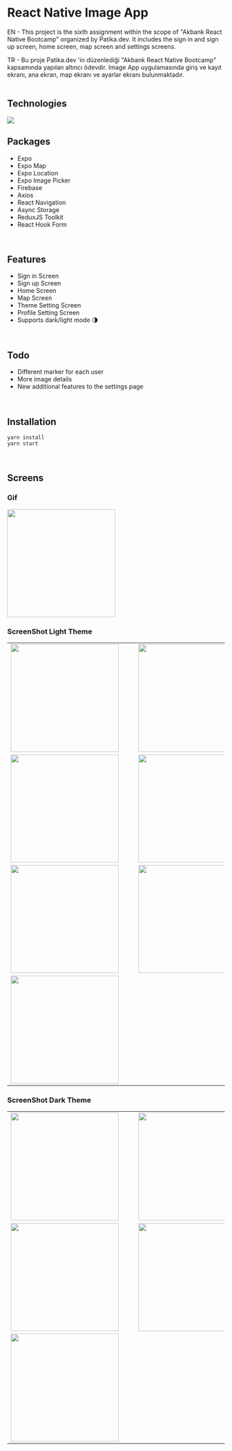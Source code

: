 # React Native Image App

EN - This project is the sixth assignment within the scope of "Akbank React Native Bootcamp" organized by Patika.dev. It includes the sign in and sign up screen, home screen, map screen and settings screens.

TR - Bu proje Patika.dev 'in düzenlediği "Akbank React Native Bootcamp" kapsamında yapılan altıncı ödevdir. Image App uygulamasında giriş ve kayıt ekranı, ana ekran, map ekranı ve ayarlar ekranı bulunmaktadır.
<br/><br/>

## Technologies

<img src="https://img.shields.io/badge/React_Native-20232A?style=for-the-badge&logo=react&logoColor=61DAFB">

<br/>

## Packages

- Expo
- Expo Map
- Expo Location
- Expo Image Picker
- Firebase
- Axios
- React Navigation
- Async Storage
- ReduxJS Toolkit
- React Hook Form

<br/>

## Features

- Sign in Screen
- Sign up Screen
- Home Screen
- Map Screen
- Theme Setting Screen
- Profile Setting Screen
- Supports dark/light mode 🌗

<br/>

## Todo

- Different marker for each user
- More image details
- New additional features to the settings page

<br/>

## Installation

```
yarn install
yarn start
```

<br/>

## Screens

### Gif

<img src="src/assets/appScreen.gif" width="250" />

### ScreenShot Light Theme

<table>
    <tbody>
        <tr>
            <td><img src="src/assets/signin.png" width="250" style="margin-right:30px;"/></td>
            <td><img src="src/assets/signup.png" width="250" style="margin-right:30px;"/></td>
        </tr>
        <tr>
            <td><img src="src/assets/home.png" width="250" style="margin-right:30px;"/></td>
            <td><img src="src/assets/map.png" width="250" style="margin-right:30px;"/></td>
        </tr>
        <tr>
            <td><img src="src/assets/setting.png" width="250" style="margin-right:30px;"/></td>
            <td><img src="src/assets/profilesetting.png" width="250" style="margin-right:30px;"/></td>
        </tr>
        <tr>
            <td><img src="src/assets/themesetting.png" width="250" style="margin-right:30px;"/></td>
            <td>&nbsp;</td>
        </tr>
    </tbody>
</table>

### ScreenShot Dark Theme

<table>
    <tbody>
        <tr>
            <td><img src="src/assets/homedark.png" width="250" style="margin-right:30px;"/></td>
            <td><img src="src/assets/mapdark.png" width="250" style="margin-right:30px;"/></td>
        </tr>
        <tr>
            <td><img src="src/assets/settingdark.png" width="250" style="margin-right:30px;"/></td>
            <td><img src="src/assets/profiledark.png" width="250" style="margin-right:30px;"/></td>
        </tr>
        <tr>
            <td><img src="src/assets/themedark.png" width="250" style="margin-right:30px;"/></td>
            <td>&nbsp;</td>
        </tr>
    </tbody>
</table>